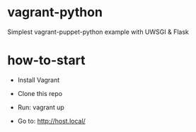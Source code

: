 # vagrant-python
Simplest vagrant-puppet-python example with UWSGI &amp; Flask

# how-to-start

- Install Vagrant
- Clone this repo
- Run: vagrant up

- Go to: http://host.local/
